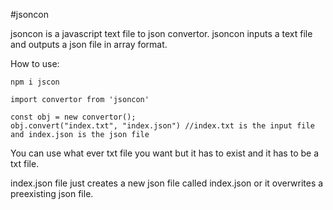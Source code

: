 #jsoncon

jsoncon is a javascript text file to json convertor.
jsoncon inputs a text file and outputs a json file in array format.

How to use: 

    npm i jscon

    import convertor from 'jsoncon'

    const obj = new convertor();
    obj.convert("index.txt", "index.json") //index.txt is the input file and index.json is the json file

You can use what ever txt file you want but it has to exist and it has to be a txt file.

index.json file just creates a new json file called index.json or it overwrites a preexisting json file.
